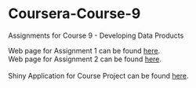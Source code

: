 # Coursera-Course-9
Assignments for Course 9 - Developing Data Products

Web page for Assignment 1 can be found [here](https://coxy-74.github.io/Coursera-Course-9/Assignment-1.html).  
Web page for Assignment 2 can be found [here](https://coxy-74.github.io/Coursera-Course-9/Assignment-2.html).  
<br>
Shiny Application for Course Project can be found [here](https://coxy-74.shinyapps.io/Password-Generator/).